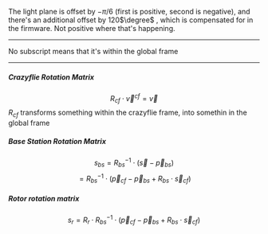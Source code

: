 The light plane is offset by ${-\pi/6}$ (first is positive, second is negative), and there's an additional offset by 120$\degree$ , which is compensated for in the firmware. Not positive where that's happening. 

---- 

No subscript means that it's within the global frame 

--- 
##### Crazyflie Rotation Matrix 
$$R_{cf} \cdot \vec{v}^{cf} = \vec{v} $$
$R_{cf}$ transforms something within the crazyflie frame, into somethin in the global frame 

##### Base Station Rotation Matrix 
$$s_{bs} = R_{bs}^{-1} \cdot (\vec{s} - \vec{p}_{bs}) $$
$$ = R_{bs}^{-1} \cdot (\vec{p}_{cf} - \vec{p}_{bs}  + R_{bs} \cdot \vec{s}_{cf}) $$
##### Rotor rotation matrix 
$$s_{r} = R_r \cdot R_{bs}^{-1} \cdot (\vec{p}_{cf} - \vec{p}_{bs}  + R_{bs} \cdot \vec{s}_{cf}) $$ 